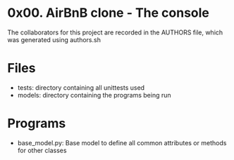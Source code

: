 # 0x00. AirBnB clone - The console
The collaborators for this project are recorded in the AUTHORS file, which
was generated using authors.sh

# Files
- tests: directory containing all unittests used
- models: directory containing the programs being run

# Programs
- base_model.py: Base model to define all common attributes or methods for
other classes
